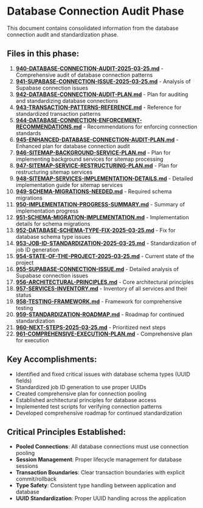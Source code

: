 # Database Connection Audit Phase

This document contains consolidated information from the database connection audit and standardization phase.

## Files in this phase:

1. [**940-DATABASE-CONNECTION-AUDIT-2025-03-25.md**](./940-DATABASE-CONNECTION-AUDIT-2025-03-25.md) - Comprehensive audit of database connection patterns
2. [**941-SUPABASE-CONNECTION-ISSUE-2025-03-25.md**](./941-SUPABASE-CONNECTION-ISSUE-2025-03-25.md) - Analysis of Supabase connection issues
3. [**942-DATABASE-CONNECTION-AUDIT-PLAN.md**](./942-DATABASE-CONNECTION-AUDIT-PLAN.md) - Plan for auditing and standardizing database connections
4. [**943-TRANSACTION-PATTERNS-REFERENCE.md**](./943-TRANSACTION-PATTERNS-REFERENCE.md) - Reference for standardized transaction patterns
5. [**944-DATABASE-CONNECTION-ENFORCEMENT-RECOMMENDATIONS.md**](./944-DATABASE-CONNECTION-ENFORCEMENT-RECOMMENDATIONS.md) - Recommendations for enforcing connection standards
6. [**945-ENHANCED-DATABASE-CONNECTION-AUDIT-PLAN.md**](./945-ENHANCED-DATABASE-CONNECTION-AUDIT-PLAN.md) - Enhanced plan for database connection audit
7. [**946-SITEMAP-BACKGROUND-SERVICE-PLAN.md**](./946-SITEMAP-BACKGROUND-SERVICE-PLAN.md) - Plan for implementing background services for sitemap processing
8. [**947-SITEMAP-SERVICE-RESTRUCTURING-PLAN.md**](./947-SITEMAP-SERVICE-RESTRUCTURING-PLAN.md) - Plan for restructuring sitemap services
9. [**948-SITEMAP-SERVICES-IMPLEMENTATION-DETAILS.md**](./948-SITEMAP-SERVICES-IMPLEMENTATION-DETAILS.md) - Detailed implementation guide for sitemap services
10. [**949-SCHEMA-MIGRATIONS-NEEDED.md**](./949-SCHEMA-MIGRATIONS-NEEDED.md) - Required schema migrations
11. [**950-IMPLEMENTATION-PROGRESS-SUMMARY.md**](./950-IMPLEMENTATION-PROGRESS-SUMMARY.md) - Summary of implementation progress
12. [**951-SCHEMA-MIGRATION-IMPLEMENTATION.md**](./951-SCHEMA-MIGRATION-IMPLEMENTATION.md) - Implementation details for schema migrations
13. [**952-DATABASE-SCHEMA-TYPE-FIX-2025-03-25.md**](./952-DATABASE-SCHEMA-TYPE-FIX-2025-03-25.md) - Fix for database schema type issues
14. [**953-JOB-ID-STANDARDIZATION-2025-03-25.md**](./953-JOB-ID-STANDARDIZATION-2025-03-25.md) - Standardization of job ID generation
15. [**954-STATE-OF-THE-PROJECT-2025-03-25.md**](./954-STATE-OF-THE-PROJECT-2025-03-25.md) - Current state of the project
16. [**955-SUPABASE-CONNECTION-ISSUE.md**](./955-SUPABASE-CONNECTION-ISSUE.md) - Detailed analysis of Supabase connection issues
17. [**956-ARCHITECTURAL-PRINCIPLES.md**](./956-ARCHITECTURAL-PRINCIPLES.md) - Core architectural principles
18. [**957-SERVICES-INVENTORY.md**](./957-SERVICES-INVENTORY.md) - Inventory of all services and their status
19. [**958-TESTING-FRAMEWORK.md**](./958-TESTING-FRAMEWORK.md) - Framework for comprehensive testing
20. [**959-STANDARDIZATION-ROADMAP.md**](./959-STANDARDIZATION-ROADMAP.md) - Roadmap for continued standardization
21. [**960-NEXT-STEPS-2025-03-25.md**](./960-NEXT-STEPS-2025-03-25.md) - Prioritized next steps
22. [**961-COMPREHENSIVE-EXECUTION-PLAN.md**](./961-COMPREHENSIVE-EXECUTION-PLAN.md) - Comprehensive plan for execution

## Key Accomplishments:

- Identified and fixed critical issues with database schema types (UUID fields)
- Standardized job ID generation to use proper UUIDs
- Created comprehensive plan for connection pooling
- Established architectural principles for database access
- Implemented test scripts for verifying connection patterns
- Developed comprehensive roadmap for continued standardization

## Critical Principles Established:

- **Pooled Connections**: All database connections must use connection pooling
- **Session Management**: Proper lifecycle management for database sessions
- **Transaction Boundaries**: Clear transaction boundaries with explicit commit/rollback
- **Type Safety**: Consistent type handling between application and database
- **UUID Standardization**: Proper UUID handling across the application